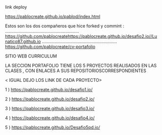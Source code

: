 
link deploy

https://pablocreate.github.io/pablod/index.html

Estos son los dos compañeros que hice forked y commint :
............................................................
https://github.com/pablocreatehttps://pablocreate.github.io/desafio2.io//Lunatico87.github.io
.............................................................
https://github.com/pablocreate/cv-portafolio


SITIO WEB CURRICULUM

LA SECCION PORTAFOLIO TIENE LOS 5 PROYECTOS REALISADOS EN LAS CLASES
, CON ENLACES A SUS REPOSITORIOSCORRESPONDIENTES

< IGUAL DEJO LOS LINK DE CADA PROYECTO>

1 ) https://pablocreate.github.io/desafio1.io/

2 ) https://pablocreate.github.io/desafio2.io/

3 ) https://pablocreate.github.io/desafio3.io/

4 ) https://pablocreate.github.io/desafio4.io/

5 ) https://pablocreate.github.io/Desafio5pd.io/

